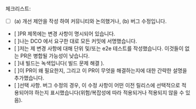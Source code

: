 체크리스트:

- [ ] (a) 개선 제안을 작성 하여 커뮤니티와 논의했거나, (b) 버그 수정입니다.
- [ ]PR 제목에는 변경 사항이 명시되어 있습니다.
- [ ]나는 DCO 에서 요구한 대로 모든 커밋에 서명했습니다.
- [ ]저는 제 변경 사항에 대해 단위 및/또는 e2e 테스트를 작성했습니다. 이것들이 없는 PR은 병합될 가능성이 낮습니다.
- [ ]내 빌드는 녹색입니다( 빌드 문제 해결 ).
- [ ]이 PR이 왜 필요한지, 그리고 이 PR이 무엇을 해결하는지에 대한 간략한 설명을 추가했습니다.
- [ ]선택 사항. 버그 수정의 경우, 이 수정 사항이 어떤 이전 릴리스에 선택적으로 적용되어야 하는지 표시했습니다(위험/복잡성에 따라 적용되거나 적용되지 않을 수 있음).
